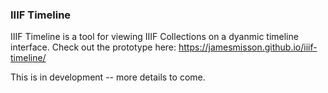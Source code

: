 ### IIIF Timeline

IIIF Timeline is a tool for viewing IIIF Collections on a dyanmic timeline interface. Check out the prototype here: https://jamesmisson.github.io/iiif-timeline/

This is in development -- more details to come. 